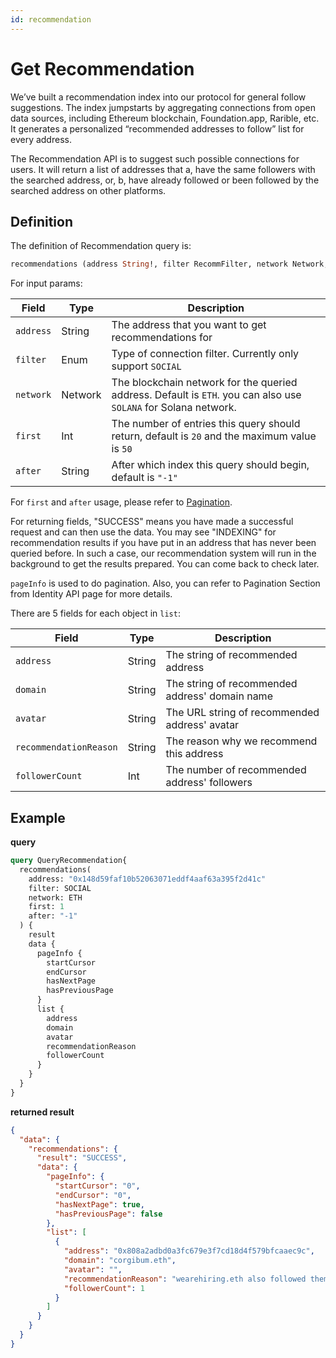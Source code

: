 ```yaml
---
id: recommendation
---
```


# Get Recommendation

We’ve built a recommendation index into our protocol for general follow suggestions. The index jumpstarts by aggregating connections from open data sources, including Ethereum blockchain, Foundation.app, Rarible, etc. It generates a personalized “recommended addresses to follow” list for every address.

The Recommendation API is to suggest such possible connections for users. It will return a list of addresses that a, have the same followers with the searched address, or, b, have already followed or been followed by the searched address on other platforms.
## Definition

 The definition of Recommendation query is:

 ```graphql
recommendations (address String!, filter RecommFilter, network Network, first Int, after String) RecommendationResponse!
 ```

For input params:

| Field     | Type    | Description                                                                                                      |
|-----------|---------|------------------------------------------------------------------------------------------------------------------|
| `address` | String  | The address that you want to get recommendations for                                                             |
| `filter`  | Enum    | Type of connection filter. Currently only support `SOCIAL`                                                       |
| `network` | Network | The blockchain network for the queried address. Default is `ETH`. you can also use `SOLANA` for Solana network.  |
| `first`   | Int     | The number of entries this query should return, default is `20` and the maximum value is `50`                    |
| `after`   | String  | After which index this query should begin, default is `"-1"`                                                     |

For `first` and `after` usage, please refer to [Pagination](./pagination).

For returning fields, "SUCCESS" means you have made a successful request and can then use the data. You may see "INDEXING" for recommendation results if you have put in an address that has never been queried before. In such a case, our recommendation system will run in the background to get the results prepared. You can come back to check later.

`pageInfo` is used to do pagination. Also, you can refer to Pagination Section from Identity API page for more details.

There are 5 fields for each object in `list`:

| Field                  | Type   | Description                                    |
|------------------------|--------|------------------------------------------------|
| `address`              | String | The string of recommended address              |
| `domain`               | String | The string of recommended address' domain name |
| `avatar`               | String | The URL string of recommended address' avatar  |
| `recommendationReason` | String | The reason why we recommend this address       |
| `followerCount`        | Int    | The number of recommended address' followers   |


## Example 
**query**

```graphql
query QueryRecommendation{
  recommendations(
    address: "0x148d59faf10b52063071eddf4aaf63a395f2d41c"
    filter: SOCIAL
    network: ETH
    first: 1
    after: "-1"
  ) {
    result
    data {
      pageInfo {
        startCursor
        endCursor
        hasNextPage
        hasPreviousPage
      }
      list {
        address
        domain
        avatar
        recommendationReason
        followerCount
      } 
    }
  }
}
```

**returned result**

```json
{
  "data": {
    "recommendations": {
      "result": "SUCCESS",
      "data": {
        "pageInfo": {
          "startCursor": "0",
          "endCursor": "0",
          "hasNextPage": true,
          "hasPreviousPage": false
        },
        "list": [
          {
            "address": "0x808a2adbd0a3fc679e3f7cd18d4f579bfcaaec9c",
            "domain": "corgibum.eth",
            "avatar": "",
            "recommendationReason": "wearehiring.eth also followed them",
            "followerCount": 1
          }
        ]
      }
    }
  }
}
```
